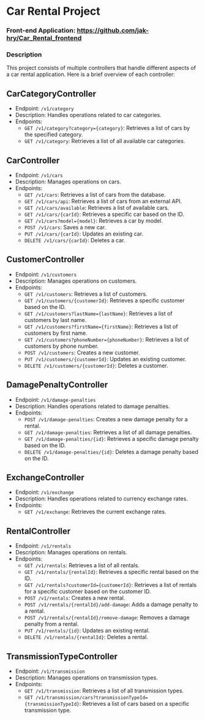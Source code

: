 # Car Rental Project

### Front-end Application: https://github.com/jak-hry/Car_Rental_frontend

### Description
This project consists of multiple controllers that handle different aspects of a car rental application.
Here is a brief overview of each controller:

## CarCategoryController

- Endpoint: `/v1/category`
- Description: Handles operations related to car categories.
- Endpoints:
  - `GET /v1/category?category={category}`: Retrieves a list of cars by the specified category.
  - `GET /v1/category`: Retrieves a list of all available car categories.

## CarController

- Endpoint: `/v1/cars`
- Description: Manages operations on cars.
- Endpoints:
  - `GET /v1/cars`: Retrieves a list of cars from the database.
  - `GET /v1/cars/api`: Retrieves a list of cars from an external API.
  - `GET /v1/cars/available`: Retrieves a list of available cars.
  - `GET /v1/cars/{carId}`: Retrieves a specific car based on the ID.
  - `GET /v1/cars?model={model}`: Retrieves a car by model.
  - `POST /v1/cars`: Saves a new car.
  - `PUT /v1/cars/{carId}`: Updates an existing car.
  - `DELETE /v1/cars/{carId}`: Deletes a car.

## CustomerController

- Endpoint: `/v1/customers`
- Description: Manages operations on customers.
- Endpoints:
  - `GET /v1/customers`: Retrieves a list of customers.
  - `GET /v1/customers/{customerId}`: Retrieves a specific customer based on the ID.
  - `GET /v1/customers?lastName={lastName}`: Retrieves a list of customers by last name.
  - `GET /v1/customers?firstName={firstName}`: Retrieves a list of customers by first name.
  - `GET /v1/customers?phoneNumber={phoneNumber}`: Retrieves a list of customers by phone number.
  - `POST /v1/customers`: Creates a new customer.
  - `PUT /v1/customers/{customerId}`: Updates an existing customer.
  - `DELETE /v1/customers/{customerId}`: Deletes a customer.

## DamagePenaltyController

- Endpoint: `/v1/damage-penalties`
- Description: Handles operations related to damage penalties.
- Endpoints:
  - `POST /v1/damage-penalties`: Creates a new damage penalty for a rental.
  - `GET /v1/damage-penalties`: Retrieves a list of all damage penalties.
  - `GET /v1/damage-penalties/{id}`: Retrieves a specific damage penalty based on the ID.
  - `DELETE /v1/damage-penalties/{id}`: Deletes a damage penalty based on the ID.

## ExchangeController

- Endpoint: `/v1/exchange`
- Description: Handles operations related to currency exchange rates.
- Endpoints:
  - `GET /v1/exchange`: Retrieves the current exchange rates.

## RentalController

- Endpoint: `/v1/rentals`
- Description: Manages operations on rentals.
- Endpoints:
  - `GET /v1/rentals`: Retrieves a list of all rentals.
  - `GET /v1/rentals/{rentalId}`: Retrieves a specific rental based on the ID.
  - `GET /v1/rentals?customerId={customerId}`: Retrieves a list of rentals for a specific customer based on the customer ID.
  - `POST /v1/rentals`: Creates a new rental.
  - `POST /v1/rentals/{rentalId}/add-damage`: Adds a damage penalty to a rental.
  - `POST /v1/rentals/{rentalId}/remove-damage`: Removes a damage penalty from a rental.
  - `PUT /v1/rentals/{id}`: Updates an existing rental.
  - `DELETE /v1/rentals/{rentalId}`: Deletes a rental.

## TransmissionTypeController

- Endpoint: `/v1/transmission`
- Description: Manages operations on transmission types.
- Endpoints:
  - `GET /v1/transmission`: Retrieves a list of all transmission types.
  - `GET /v1/transmission/cars?transmissionTypeId={transmissionTypeId}`: Retrieves a list of cars based on a specific transmission type.
